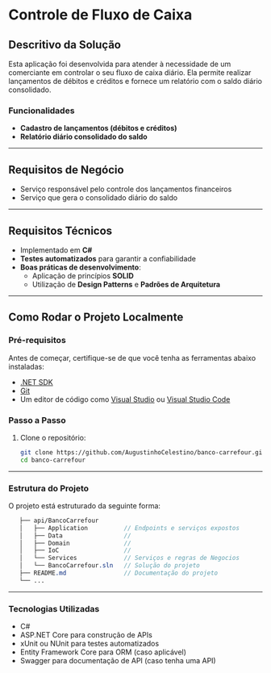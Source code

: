 # Controle de Fluxo de Caixa  

## Descritivo da Solução  
Esta aplicação foi desenvolvida para atender à necessidade de um comerciante em controlar o seu fluxo de caixa diário. Ela permite realizar lançamentos de débitos e créditos e fornece um relatório com o saldo diário consolidado.  

### Funcionalidades  
- **Cadastro de lançamentos (débitos e créditos)**  
- **Relatório diário consolidado do saldo**  

---

## Requisitos de Negócio  
- Serviço responsável pelo controle dos lançamentos financeiros  
- Serviço que gera o consolidado diário do saldo  

---

## Requisitos Técnicos  
- Implementado em **C#**  
- **Testes automatizados** para garantir a confiabilidade  
- **Boas práticas de desenvolvimento**:  
  - Aplicação de princípios **SOLID**  
  - Utilização de **Design Patterns** e **Padrões de Arquitetura**  

---

## Como Rodar o Projeto Localmente  

### Pré-requisitos  
Antes de começar, certifique-se de que você tenha as ferramentas abaixo instaladas:  
- [.NET SDK](https://dotnet.microsoft.com/download)  
- [Git](https://git-scm.com/)  
- Um editor de código como [Visual Studio](https://visualstudio.microsoft.com/) ou [Visual Studio Code](https://code.visualstudio.com/)  

### Passo a Passo  
1. Clone o repositório:  
   ```bash  
   git clone https://github.com/AugustinhoCelestino/banco-carrefour.git
   cd banco-carrefour
    ```
---
### Estrutura do Projeto
O projeto está estruturado da seguinte forma:

   ```scss  
      ├── api/BancoCarrefour  
      │   ├── Application          // Endpoints e serviços expostos
      │   ├── Data                 // 
      │   ├── Domain               // 
      │   ├── IoC                  //   
      │   └── Services             // Serviços e regras de Negocios
      │   └── BancoCarrefour.sln   // Solução do projeto  
      ├── README.md                // Documentação do projeto  
      └── ...
   ```  
---

### Tecnologias Utilizadas
- C#
- ASP.NET Core para construção de APIs
- xUnit ou NUnit para testes automatizados
- Entity Framework Core para ORM (caso aplicável)
- Swagger para documentação de API (caso tenha uma API)
